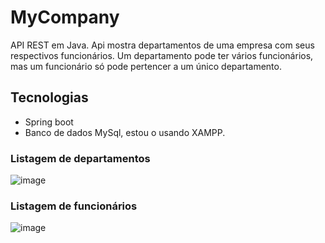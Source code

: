 # MyCompany
 API REST em Java. Api mostra departamentos de uma empresa com seus respectivos funcionários. Um departamento pode ter vários funcionários, mas um funcionário só pode pertencer a um único departamento.
 
 ## Tecnologias
 
 - Spring boot
 - Banco de dados MySql, estou o usando XAMPP.

### Listagem de departamentos
![image](https://user-images.githubusercontent.com/72561919/203620229-c664a7fe-29e6-47d1-a8a1-f0ad4a52626c.png)

### Listagem de funcionários
![image](https://user-images.githubusercontent.com/72561919/203620286-bda2c9f0-0bfc-4ea3-aa41-c9b0291d0f54.png)

